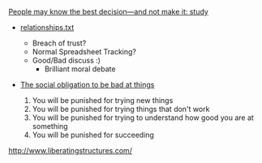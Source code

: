 [People may know the best decision—and not make it: study](https://medicalxpress.com/news/2020-04-people-decisionand.html)

* [relationships.txt](https://twitter.com/redditships/status/1254112940078387205)
    * Breach of trust?
    * Normal Spreadsheet Tracking?
    * Good/Bad discuss :)
        * Brilliant moral debate

* [The social obligation to be bad at things](https://notebook.drmaciver.com/posts/2020-02-29-10:30.html)
    1. You will be punished for trying new things
    2. You will be punished for trying things that don't work
    3. You will be punished for trying to understand how good you are at something
    4. You will be punished for succeeding


http://www.liberatingstructures.com/
